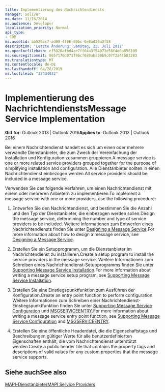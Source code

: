 ```yaml
---
title: Implementierung des Nachrichtendiensts
manager: soliver
ms.date: 11/16/2014
ms.audience: Developer
localization_priority: Normal
api_type:
- COM
ms.assetid: bb529cc7-ad09-4f86-89bc-0e8ad29a3f38
description: 'Letzte Änderung: Samstag, 23. Juli 2011'
ms.openlocfilehash: ef3820afbd4ae7ff04a3f54071e56f4e0a856109
ms.sourcegitcommit: 8657170d071f9bcf680aba50b9c07f2a4fb82283
ms.translationtype: MT
ms.contentlocale: de-DE
ms.lasthandoff: 04/28/2019
ms.locfileid: "33434032"
---
```

# <a name="message-service-implementation"></a><span data-ttu-id="86685-103">Implementierung des Nachrichtendiensts</span><span class="sxs-lookup"><span data-stu-id="86685-103">Message Service Implementation</span></span>

  
  
<span data-ttu-id="86685-104">**Gilt für**: Outlook 2013 | Outlook 2016</span><span class="sxs-lookup"><span data-stu-id="86685-104">**Applies to**: Outlook 2013 | Outlook 2016</span></span> 
  
<span data-ttu-id="86685-105">Bei einem Nachrichtendienst handelt es sich um einen oder mehrere verwandte Dienstanbieter, die zum Zweck der Vereinfachung der Installation und Konfiguration zusammen gruppieren.</span><span class="sxs-lookup"><span data-stu-id="86685-105">A message service is one or more related service providers grouped together for the purpose of simplifying installation and configuration.</span></span> <span data-ttu-id="86685-106">Alle Dienstanbieter sollten in einen Nachrichtendienst einbezogen werden.</span><span class="sxs-lookup"><span data-stu-id="86685-106">All service providers should be included in a message service.</span></span>
  
<span data-ttu-id="86685-107">Verwenden Sie das folgende Verfahren, um einen Nachrichtendienst mit einem oder mehreren Anbietern zu implementieren:</span><span class="sxs-lookup"><span data-stu-id="86685-107">To implement a message service with one or more providers, use the following procedure:</span></span>
  
1. <span data-ttu-id="86685-108">Entwerfen Sie den Nachrichtendienst, und bestimmen Sie die Anzahl und den Typ der Dienstanbieter, die einbezogen werden sollen.</span><span class="sxs-lookup"><span data-stu-id="86685-108">Design the message service, determining the number and type of service providers to be included.</span></span> <span data-ttu-id="86685-109">Weitere Informationen zum Entwerfen eines Nachrichtendiensts finden Sie unter [Designing a Message Service](designing-a-message-service.md).</span><span class="sxs-lookup"><span data-stu-id="86685-109">For more information about how to design a message service, see [Designing a Message Service](designing-a-message-service.md).</span></span>
    
2. <span data-ttu-id="86685-110">Erstellen Sie ein Setupprogramm, um die Dienstanbieter im Nachrichtendienst zu installieren.</span><span class="sxs-lookup"><span data-stu-id="86685-110">Create a setup program to install the service providers in the message service.</span></span> <span data-ttu-id="86685-111">Weitere Informationen zum Schreiben eines Nachrichtendienst-Setupprogramms finden Sie unter [Supporting Message Service Installation](supporting-message-service-installation.md).</span><span class="sxs-lookup"><span data-stu-id="86685-111">For more information about writing a message service setup program, see [Supporting Message Service Installation](supporting-message-service-installation.md).</span></span> 
    
3. <span data-ttu-id="86685-112">Erstellen Sie eine Einstiegspunktfunktion zum Ausführen der Konfiguration.</span><span class="sxs-lookup"><span data-stu-id="86685-112">Create an entry point function to perform configuration.</span></span> <span data-ttu-id="86685-113">Weitere Informationen zum Schreiben einer Nachrichtendienst-Einstiegspunktfunktion finden Sie unter [Supporting Message Service Configuration](supporting-message-service-configuration.md) und [MSGSERVICEENTRY](msgserviceentry.md).</span><span class="sxs-lookup"><span data-stu-id="86685-113">For more information about writing a message service entry point function, see [Supporting Message Service Configuration](supporting-message-service-configuration.md) and [MSGSERVICEENTRY](msgserviceentry.md).</span></span> 
    
4. <span data-ttu-id="86685-114">Erstellen Sie eine öffentliche Headerdatei, die die Eigenschaftstags und Beschreibungen gültiger Werte für alle benutzerdefinierten Eigenschaften enthält, die vom Nachrichtendienst unterstützt werden.</span><span class="sxs-lookup"><span data-stu-id="86685-114">Create a public header file that contains the property tags and descriptions of valid values for any custom properties that the message service supports.</span></span> 
    
## <a name="see-also"></a><span data-ttu-id="86685-115">Siehe auch</span><span class="sxs-lookup"><span data-stu-id="86685-115">See also</span></span>



[<span data-ttu-id="86685-116">MAPI-Dienstanbieter</span><span class="sxs-lookup"><span data-stu-id="86685-116">MAPI Service Providers</span></span>](mapi-service-providers.md)

